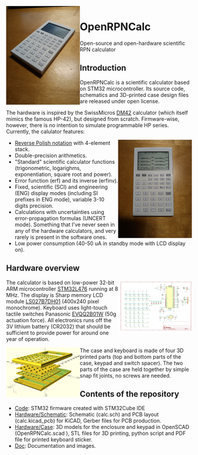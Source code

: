<img src="https://github.com/apoluekt/OpenRPNCalc/blob/main/Doc/Img/calc_stickers_iso.jpg" width="200" align="left">

# OpenRPNCalc
Open-source and open-hardware scientific RPN calculator

## Introduction

OpenRPNCalc is a scientific calculator based on STM32 microcontroller. Its source code, schematics and 3D-printed case design files are released under open license. 

The hardware is inspired by the SwissMicros [DM42](https://www.swissmicros.com/product/dm42) calculator (which itself mimics the famous HP-42), but designed from scratch. Firmware-wise, however, there is no intention to simulate programmable HP series. Currently, the calulator features: 

<img src="https://github.com/apoluekt/OpenRPNCalc/blob/main/Doc/Img/calc_stickers_face.jpg" width="200" align="right">

  * [Reverse Polish notation](https://www.hpmuseum.org/rpn.htm) with 4-element stack. 
  * Double-precision arithmetics. 
  * "Standard" scientific calculator functions (trigonometric, logarighms, exponentiation, square root and power). 
  * Error function (erf) and its inverse (erfinv). 
  * Fixed, scientific (SCI) and engineering (ENG) display modes (including SI prefixes in ENG mode), variable 3-10 digits precision. 
  * Calculations with uncertainties using error-propagation formulas (UNCERT mode). Something that I've never seen in any of the hardware calculators, and very rarely is present in the software ones. 
  * Low power consumption (40-50 uA in standby mode with LCD display on). 

## Hardware overview

<img src="https://github.com/apoluekt/OpenRPNCalc/blob/main/Hardware/Schematic/calc_schematic.png" width="200" align="right">

The calculator is based on low-power 32-bit ARM microcontroller [STM32L476](https://www.st.com/en/microcontrollers-microprocessors/stm32l476rg.html) running at 8 MHz. The display is Sharp memory LCD module [LS027B7DH01](https://www.sharpsde.com/products/displays/model/LS027B7DH01/) (400x240 pixel monochrome). Keyboard uses light-touch tactile switches Panasonic [EVQQ2B01W](https://www3.panasonic.biz/ac/e/search_num/index.jsp?c=detail&part_no=EVQQ2B01W) (50g actuation force). All electronics runs off the 3V lithium battery (CR2032) that should be sufficient to provide power for around one year of operation. 

<img src="https://github.com/apoluekt/OpenRPNCalc/blob/main/Doc/Img/case_model.png" width="200" align="left">

The case and keyboard is made of four 3D printed parts (top and bottom parts of the case, keypad and switch spacer). The two parts of the case are held together by simple snap fit joints, no screws are needed. 

## Contents of the repository

   * [Code](https://github.com/apoluekt/OpenRPNCalc/tree/main/Code): STM32 firmware created with STM32Cube IDE
   * [Hardware/Schematic](https://github.com/apoluekt/OpenRPNCalc/tree/main/Hardware/Schematic): Schematic (calc.sch) and PCB layout (calc.kicad_pcb) for KiCAD, Gerber files for PCB production. 
   * [Hardware/Case](https://github.com/apoluekt/OpenRPNCalc/tree/main/Hardware/Case): 3D models for the enclosure and keypad in OpenSCAD (OpenRPNCalc.scad
), STL files for 3D printing, python script and PDF file for printed keyboard sticker. 
   * [Doc](https://github.com/apoluekt/OpenRPNCalc/tree/main/Doc): Documentation and images. 
